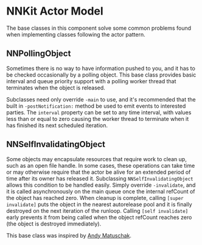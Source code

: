 NNKit Actor Model
=================

The base classes in this component solve some common problems found when implementing classes following the actor pattern.

NNPollingObject
---------------

Sometimes there is no way to have information pushed to you, and it has to be checked occasionally by a polling object. This base class provides basic interval and queue priority support with a polling worker thread that terminates when the object is released.

Subclasses need only override `-main` to use, and it's recommended that the built in `-postNotification:` method be used to emit events to interested parties. The `interval` property can be set to any time interval, with values less than or equal to zero causing the worker thread to terminate when it has finished its next scheduled iteration.

NNSelfInvalidatingObject
------------------------

Some objects may encapsulate resources that require work to clean up, such as an open file handle. In some cases, these operations can take time or may otherwise require that the actor be alive for an extended period of time after its owner has released it. Subclassing `NNSelfInvalidatingObject` allows this condition to be handled easily. Simply override `-invalidate`, and it is called asynchronously on the main queue once the internal refCount of the object has reached zero. When cleanup is complete, calling `[super invalidate]` puts the object in the nearest autorelease pool and it is finally destroyed on the next iteration of the runloop. Calling `[self invalidate]` early prevents it from being called when the object refCount reaches zero (the object is destroyed immediately).

This base class was inspired by [Andy Matuschak](https://github.com/andymatuschak).
